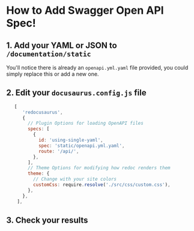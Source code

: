 # How to Add Swagger Open API Spec!

## 1. Add your YAML or JSON to `/documentation/static`

You'll notice there is already an `openapi.yml.yaml` file provided, you could simply replace this or add a new one. 

## 2. Edit your `docusaurus.config.js` file

```javascript title="docusaurus.config.js" highlight={8}
   [
      'redocusaurus',
      {
        // Plugin Options for loading OpenAPI files
        specs: [
          {
            id: 'using-single-yaml',
            spec: 'static/openapi.yml.yaml',
            route: '/api/',
          },
        ],
        // Theme Options for modifying how redoc renders them
        theme: {
          // Change with your site colors
          customCss: require.resolve('./src/css/custom.css'),
        },
      },
    ],
```

## 3. Check your results

